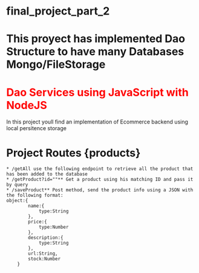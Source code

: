 # final_project_part_2
# This proyect has implemented Dao Structure to have many Databases Mongo/FileStorage
<h1 style="color:red;">Dao Services using JavaScript with NodeJS </h1>
<p>In this project youll find an implementation of Ecommerce backend using local persitence storage</p>

# Project Routes {products}

    * /getAll use the following endpoint to retrieve all the product that has been added to the database
    * /getProduct?id=""** Get a product using his matching ID and pass it by query
    * /saveProduct** Post method, send the product info using a JSON with the following format:
    object:{
            name:{
                type:String
            },
            price:{
                type:Number
            },
            description:{
                type:String
            },
            url:String,
            stock:Number
        }
    
